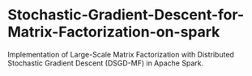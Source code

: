 # Stochastic-Gradient-Descent-for-Matrix-Factorization-on-spark
Implementation of Large-Scale Matrix Factorization with Distributed Stochastic Gradient Descent (DSGD-MF) in Apache Spark.
